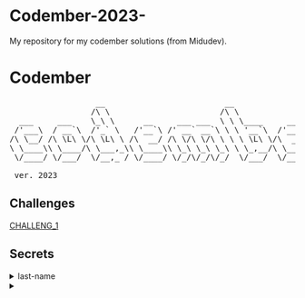 # Codember-2023-
My repository for my codember solutions (from Midudev).

# Codember

<pre>
                  __                         __
                 /\ \                       /\ \
  ___     ___    \_\ \      __     ___ ___  \ \ \____     __    _ __
 /'___\  / __`\  /'_` \   /'__`\ /' __` __`\ \ \ '__`\  /'__`\ /\`'__\
/\ \__/ /\ \L\ \/\ \L\ \ /\  __/ /\ \/\ \/\ \ \ \ \L\ \/\  __/ \ \ \/
\ \____\\ \____/\ \___,_\\ \____\\ \_\ \_\ \_\ \ \_,__/\ \____\ \ \_\
 \/____/ \/___/  \/__,_ / \/____/ \/_/\/_/\/_/  \/___/  \/____/  \/_/
				
 ver. 2023
</pre>

## Challenges

[CHALLENG_1](https://github.com/Pereirooo/Codember-2023-/blob/main/ContarPalabras.c)


## Secrets

<details>
	<summary>last-name</summary>
	<code>submit RAUCH</code>
</details>


<details>
	<summary><the-special-date></summary>
	<code>submit 2023-12-01</code>
</details>
